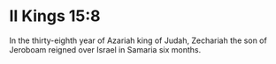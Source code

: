 # II Kings 15:8

In the thirty-eighth year of Azariah king of Judah, Zechariah the son of Jeroboam reigned over Israel in Samaria six months.
